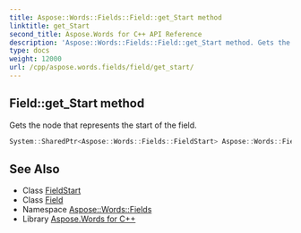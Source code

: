```yaml
---
title: Aspose::Words::Fields::Field::get_Start method
linktitle: get_Start
second_title: Aspose.Words for C++ API Reference
description: 'Aspose::Words::Fields::Field::get_Start method. Gets the node that represents the start of the field in C++.'
type: docs
weight: 12000
url: /cpp/aspose.words.fields/field/get_start/
---
```

## Field::get_Start method


Gets the node that represents the start of the field.

```cpp
System::SharedPtr<Aspose::Words::Fields::FieldStart> Aspose::Words::Fields::Field::get_Start() const
```

## See Also

* Class [FieldStart](../../fieldstart/)
* Class [Field](../)
* Namespace [Aspose::Words::Fields](../../)
* Library [Aspose.Words for C++](../../../)

